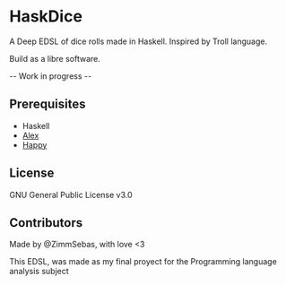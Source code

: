 # HaskDice

A Deep EDSL of dice rolls made in Haskell. Inspired by Troll language.

Build as a libre software. 

-- Work in progress --

## Prerequisites

- Haskell
- [Alex](https://www.haskell.org/alex/)
- [Happy](https://www.haskell.org/happy/)

## License

GNU General Public License v3.0

## Contributors

Made by @ZimmSebas, with love <3


This EDSL, was made as my final proyect for the Programming language analysis subject
